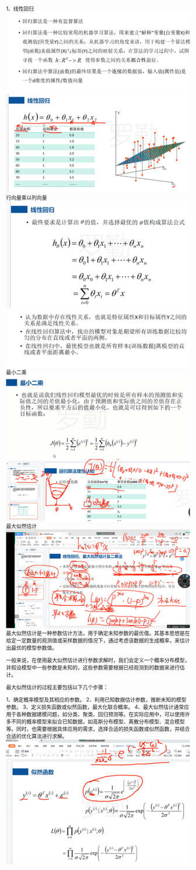 1、线性回归
![img.png](img.png)
![img_1.png](img_1.png)
行向量乘以列向量
![img_2.png](img_2.png)
![img_3.png](img_3.png)
最小二乘
![img_4.png](img_4.png)
![img_6.png](img_6.png)
最大似然估计
![img_8.png](img_8.png)
最大似然估计是一种参数估计方法，用于确定未知参数的最优值。其基本思想是在给定一定数量的观测值或采样数据的情况下，通过考虑该数据的生成概率，来估计出最优的模型参数值。

一般来说，在使用最大似然估计进行参数求解时，我们会定义一个概率分布模型，并假设模型中一些参数是未知的，这些参数需要根据已经观测到的数据来进行估计。

最大似然估计的过程主要包括以下几个步骤：

1、确定概率模型及其相应的参数。
2、利用已知数据估计参数，推断未知的模型参数。
3、定义损失函数或似然函数，最大化联合概率。
4、最大似然估计通常应用于各种数据建模问题，如分类、聚类、回归预测等。在实际应用中，可以使用许多不同的概率模型来拟合已知数据，如高斯分布模型、离散分布模型、混合模型等。同时，也需要根据具体应用的需求，选择合适的损失函数或似然函数，并结合合适的优化算法进行求解。
![img_9.png](img_9.png)